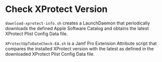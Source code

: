 # Check XProtect Version

`download-xprotect-info.sh` creates a LaunchDaemon that periodically downloads the defined Apple Software Catalog and obtains the latest XProtect Plist Config Data file.

`XProtectUpToDateCheck-EA.sh` is a Jamf Pro Extension Attribute script that compares the installed XProtect version with the latest as defined in the downloaded XProtect Plist Config Data file.
